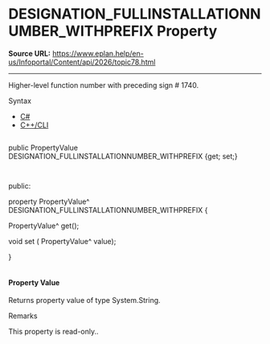 # DESIGNATION_FULLINSTALLATIONNUMBER_WITHPREFIX Property

**Source URL:** https://www.eplan.help/en-us/Infoportal/Content/api/2026/topic78.html

---

Higher-level function number with preceding sign # 1740.

Syntax

- [C#](#i-syntax-CS)
- [C++/CLI](#i-syntax-CPP2005)

```
```
public PropertyValue DESIGNATION_FULLINSTALLATIONNUMBER_WITHPREFIX {get; set;}
```
```

```
```
public:

property PropertyValue^ DESIGNATION_FULLINSTALLATIONNUMBER_WITHPREFIX {

   PropertyValue^ get();

   void set (    PropertyValue^ value);

}
```
```

#### Property Value

Returns property value of type System.String.

Remarks

This property is read-only..
